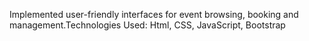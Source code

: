 Implemented user-friendly interfaces for event browsing, booking and management.Technologies Used: Html, CSS, JavaScript, Bootstrap
